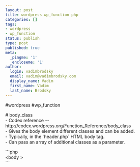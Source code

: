 ```yaml
---
layout: post
title: wordpress wp_function php
categories: []
tags:
- wordpress
- wp_function
status: publish
type: post
published: true
meta:
  _pingme: '1'
  _encloseme: '1'
author:
  login: vadimbrodsky
  email: vadim@vadimbrodsky.com
  display_name: Vadim
  first_name: Vadim
  last_name: Brodsky
---
```

<p>#wordpress #wp_function</p>
<p># body_class<br />
- Codex reference -- http://codex.wordpress.org/Function_Reference/body_class<br />
- Gives the body element different classes and can be added.<br />
- Typically, in the `header.php` HTML body tag.<br />
- Can pass an array of additional classes as a parameter.</p>
<p>```php<br />
&lt;body &gt;<br />
```</p>
